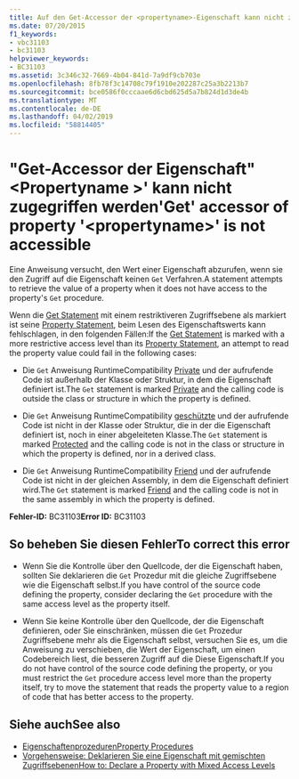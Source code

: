 ```yaml
---
title: Auf den Get-Accessor der <propertyname>-Eigenschaft kann nicht zugegriffen werden.
ms.date: 07/20/2015
f1_keywords:
- vbc31103
- bc31103
helpviewer_keywords:
- BC31103
ms.assetid: 3c346c32-7669-4b04-841d-7a9df9cb703e
ms.openlocfilehash: 8fb78f3c14708c79f1910e202287c25a3b2213b7
ms.sourcegitcommit: bce0586f0cccaae6d6cbd625d5a7b824d1d3de4b
ms.translationtype: MT
ms.contentlocale: de-DE
ms.lasthandoff: 04/02/2019
ms.locfileid: "58814405"
---
```

# <a name="get-accessor-of-property-propertyname-is-not-accessible"></a><span data-ttu-id="d4bd5-102">"Get-Accessor der Eigenschaft"\<Propertyname >' kann nicht zugegriffen werden</span><span class="sxs-lookup"><span data-stu-id="d4bd5-102">'Get' accessor of property '\<propertyname>' is not accessible</span></span>
<span data-ttu-id="d4bd5-103">Eine Anweisung versucht, den Wert einer Eigenschaft abzurufen, wenn sie den Zugriff auf die Eigenschaft keinen `Get` Verfahren.</span><span class="sxs-lookup"><span data-stu-id="d4bd5-103">A statement attempts to retrieve the value of a property when it does not have access to the property's `Get` procedure.</span></span>  
  
 <span data-ttu-id="d4bd5-104">Wenn die [Get Statement](../../../visual-basic/language-reference/statements/get-statement.md) mit einem restriktiveren Zugriffsebene als markiert ist seine [Property Statement](../../../visual-basic/language-reference/statements/property-statement.md), beim Lesen des Eigenschaftswerts kann fehlschlagen, in den folgenden Fällen:</span><span class="sxs-lookup"><span data-stu-id="d4bd5-104">If the [Get Statement](../../../visual-basic/language-reference/statements/get-statement.md) is marked with a more restrictive access level than its [Property Statement](../../../visual-basic/language-reference/statements/property-statement.md), an attempt to read the property value could fail in the following cases:</span></span>  
  
-   <span data-ttu-id="d4bd5-105">Die `Get` Anweisung RuntimeCompatibility [Private](../../../visual-basic/language-reference/modifiers/private.md) und der aufrufende Code ist außerhalb der Klasse oder Struktur, in dem die Eigenschaft definiert ist.</span><span class="sxs-lookup"><span data-stu-id="d4bd5-105">The `Get` statement is marked [Private](../../../visual-basic/language-reference/modifiers/private.md) and the calling code is outside the class or structure in which the property is defined.</span></span>  
  
-   <span data-ttu-id="d4bd5-106">Die `Get` Anweisung RuntimeCompatibility [geschützte](../../../visual-basic/language-reference/modifiers/protected.md) und der aufrufende Code ist nicht in der Klasse oder Struktur, die in der die Eigenschaft definiert ist, noch in einer abgeleiteten Klasse.</span><span class="sxs-lookup"><span data-stu-id="d4bd5-106">The `Get` statement is marked [Protected](../../../visual-basic/language-reference/modifiers/protected.md) and the calling code is not in the class or structure in which the property is defined, nor in a derived class.</span></span>  
  
-   <span data-ttu-id="d4bd5-107">Die `Get` Anweisung RuntimeCompatibility [Friend](../../../visual-basic/language-reference/modifiers/friend.md) und der aufrufende Code ist nicht in der gleichen Assembly, in dem die Eigenschaft definiert wird.</span><span class="sxs-lookup"><span data-stu-id="d4bd5-107">The `Get` statement is marked [Friend](../../../visual-basic/language-reference/modifiers/friend.md) and the calling code is not in the same assembly in which the property is defined.</span></span>  
  
 <span data-ttu-id="d4bd5-108">**Fehler-ID:** BC31103</span><span class="sxs-lookup"><span data-stu-id="d4bd5-108">**Error ID:** BC31103</span></span>  
  
## <a name="to-correct-this-error"></a><span data-ttu-id="d4bd5-109">So beheben Sie diesen Fehler</span><span class="sxs-lookup"><span data-stu-id="d4bd5-109">To correct this error</span></span>  
  
-   <span data-ttu-id="d4bd5-110">Wenn Sie die Kontrolle über den Quellcode, der die Eigenschaft haben, sollten Sie deklarieren die `Get` Prozedur mit die gleiche Zugriffsebene wie die Eigenschaft selbst.</span><span class="sxs-lookup"><span data-stu-id="d4bd5-110">If you have control of the source code defining the property, consider declaring the `Get` procedure with the same access level as the property itself.</span></span>  
  
-   <span data-ttu-id="d4bd5-111">Wenn Sie keine Kontrolle über den Quellcode, der die Eigenschaft definieren, oder Sie einschränken, müssen die `Get` Prozedur Zugriffsebene mehr als die Eigenschaft selbst, versuchen Sie es, um die Anweisung zu verschieben, die Wert der Eigenschaft, um einen Codebereich liest, die besseren Zugriff auf die Diese Eigenschaft.</span><span class="sxs-lookup"><span data-stu-id="d4bd5-111">If you do not have control of the source code defining the property, or you must restrict the `Get` procedure access level more than the property itself, try to move the statement that reads the property value to a region of code that has better access to the property.</span></span>  
  
## <a name="see-also"></a><span data-ttu-id="d4bd5-112">Siehe auch</span><span class="sxs-lookup"><span data-stu-id="d4bd5-112">See also</span></span>

- [<span data-ttu-id="d4bd5-113">Eigenschaftenprozeduren</span><span class="sxs-lookup"><span data-stu-id="d4bd5-113">Property Procedures</span></span>](../../../visual-basic/programming-guide/language-features/procedures/property-procedures.md)
- [<span data-ttu-id="d4bd5-114">Vorgehensweise: Deklarieren Sie eine Eigenschaft mit gemischten Zugriffsebenen</span><span class="sxs-lookup"><span data-stu-id="d4bd5-114">How to: Declare a Property with Mixed Access Levels</span></span>](../../../visual-basic/programming-guide/language-features/procedures/how-to-declare-a-property-with-mixed-access-levels.md)

